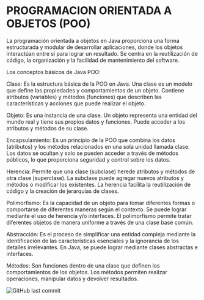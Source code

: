 # PROGRAMACION ORIENTADA A OBJETOS (POO)
La programación orientada a objetos en Java proporciona una forma estructurada y modular de desarrollar aplicaciones, donde los objetos 
interactúan entre sí para lograr un resultado. Se centra en la reutilización de código, la organización y la facilidad de mantenimiento 
del software.

Los conceptos básicos de Java POO:

Clase: Es la estructura básica de la POO en Java. Una clase es un modelo que define las propiedades y comportamientos de un objeto. 
Contiene atributos (variables) y métodos (funciones) que describen las características y acciones que puede realizar el objeto.

Objeto: Es una instancia de una clase. Un objeto representa una entidad del mundo real y tiene sus propios datos y funciones. Puede
acceder a los atributos y métodos de su clase.

Encapsulamiento: Es un principio de la POO que combina los datos (atributos) y los métodos relacionados en una sola unidad llamada 
clase. Los datos se ocultan y solo se pueden acceder a través de métodos públicos, lo que proporciona seguridad y control sobre los datos.

Herencia: Permite que una clase (subclase) herede atributos y métodos de otra clase (superclase). La subclase puede agregar nuevos 
atributos y métodos o modificar los existentes. La herencia facilita la reutilización de código y la creación de jerarquías de clases.

Polimorfismo: Es la capacidad de un objeto para tomar diferentes formas o comportarse de diferentes maneras según el contexto. Se puede 
lograr mediante el uso de herencia y/o interfaces. El polimorfismo permite tratar diferentes objetos de manera uniforme a través de una 
clase base común.

Abstracción: Es el proceso de simplificar una entidad compleja mediante la identificación de las características esenciales y la 
ignorancia de los detalles irrelevantes. En Java, se puede lograr mediante clases abstractas e interfaces.

Métodos: Son funciones dentro de una clase que definen los comportamientos de los objetos. Los métodos permiten realizar operaciones, 
manipular datos y devolver resultados.

<img alt="GitHub last commit" src="https://img.shields.io/github/last-commit/Lore4444/JAVA_POO?color=blue&style=plastic">
